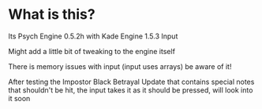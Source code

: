 # What is this?
Its Psych Engine 0.5.2h with Kade Engine 1.5.3 Input

Might add a little bit of tweaking to the engine itself

There is memory issues with input (input uses arrays) be aware of it!

After testing the Impostor Black Betrayal Update that contains special notes that shouldn't be hit, the input takes it as it should be pressed, will look into it soon